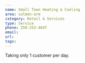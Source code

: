 ```yaml
---
name: Small Town Heating & Cooling
area: salmon-arm
category: Retail & Services
type: Service
phone: 250-253-4647
email: 
url: 
tags:
---
```


Taking only 1 customer per day.